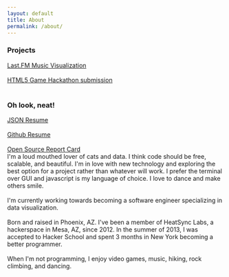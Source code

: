 ```yaml
---
layout: default
title: About
permalink: /about/
---
```


<div class='row about'>
<div class='col-sm-4'>
    <h3>Projects</h3>
    <a href="http://visualize-fm.herokuapp.com/">Last.FM Music Visualization</a>
    <br><br>
    <a href="http://hackphx-html5games.github.io/team7/">HTML5 Game Hackathon submission</a>
    <br><br>
    <h3>Oh look, neat!</h3>
    <a href="http://registry.jsonresume.org/alisamfp">JSON Resume</a>
    <br><br>
    <a href='http://resume.github.io/?AlisamfP'>Github Resume</a>
    <br><br>
    <a href="https://osrc.dfm.io/alisamfp/">Open Source Report Card</a>
</div>
<div class = 'col-sm-8'>
    I'm a loud mouthed lover of cats and data. I think code should be free, scalable, and beautiful. I'm in love with new technology and exploring the best option for a project rather than whatever will work. I prefer the terminal over GUI and javascript is my language of choice. I love to dance and make others smile.
    <br><br>
    I'm currently working towards becoming a software engineer specializing in data visualization.
    <br><br>
    Born and raised in Phoenix, AZ. I've been a member of HeatSync Labs, a hackerspace in Mesa, AZ, since 2012. In the summer of 2013, I was accepted to Hacker School and spent 3 months in New York becoming a better programmer.
    <br><br>
    When I'm not programming, I enjoy video games, music, hiking, rock climbing, and dancing.
</div>
<br>
</div>